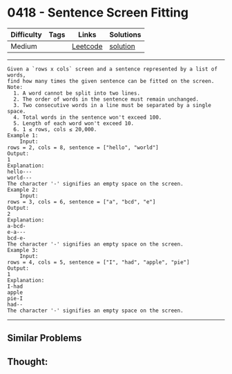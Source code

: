 # 0418 - Sentence Screen Fitting

Difficulty  | Tags | Links | Solutions
----------- | ---- | ----- | -----
Medium |  | [Leetcode](https://leetcode.com/problems/sentence-screen-fitting) | [solution](https://leetcode.com/problems/sentence-screen-fitting/solution/)


-----------

```
Given a `rows x cols` screen and a sentence represented by a list of words,
find how many times the given sentence can be fitted on the screen.
Note:
  1. A word cannot be split into two lines.
  2. The order of words in the sentence must remain unchanged.
  3. Two consecutive words in a line must be separated by a single space.
  4. Total words in the sentence won't exceed 100.
  5. Length of each word won't exceed 10.
  6. 1 ≤ rows, cols ≤ 20,000.
Example 1:
    Input:
rows = 2, cols = 8, sentence = ["hello", "world"]
Output: 
1
Explanation:
hello---
world---
The character '-' signifies an empty space on the screen.
Example 2:
    Input:
rows = 3, cols = 6, sentence = ["a", "bcd", "e"]
Output: 
2
Explanation:
a-bcd- 
e-a---
bcd-e-
The character '-' signifies an empty space on the screen.
Example 3:
    Input:
rows = 4, cols = 5, sentence = ["I", "had", "apple", "pie"]
Output: 
1
Explanation:
I-had
apple
pie-I
had--
The character '-' signifies an empty space on the screen.
```

-----------


## Similar Problems




## Thought:
